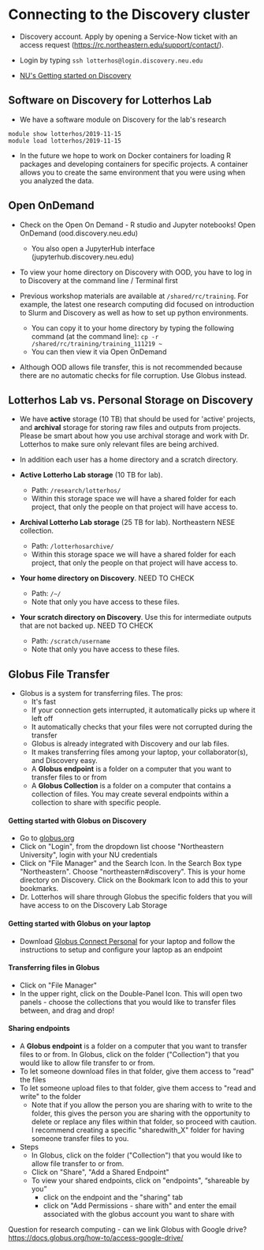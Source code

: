 # Connecting to the Discovery cluster

* Discovery account. Apply by opening a Service-Now ticket with an access request (https://rc.northeastern.edu/support/contact/).

* Login by typing `ssh lotterhos@login.discovery.neu.edu`

* [NU's Getting started on Discovery](https://cpb-us-w2.wpmucdn.com/express.northeastern.edu/dist/1/43/files/2019/08/GettingStartedGuide-1.pdf)


## Software on Discovery for Lotterhos Lab

* We have a software module on Discovery for the lab's research
```
module show lotterhos/2019-11-15
module load lotterhos/2019-11-15
```

* In the future we hope to work on Docker containers for loading R packages and developing containers for specific projects.
A container allows you to create the same environment that you were using when you analyzed the data.

## Open OnDemand

* Check on the Open On Demand - R studio and Jupyter notebooks! Open OnDemand (ood.discovery.neu.edu)
  * You also open a JupyterHub interface (jupyterhub.discovery.neu.edu)
  
* To view your home directory on Discovery with OOD, you have to log in to Discovery at the command line / Terminal first

* Previous workshop materials are available at `/shared/rc/training`. For example, the latest one research computing did focused on introduction to Slurm and Discovery as well as how to set up python environments. 
  * You can copy it to your home directory by typing the following command (at the command line): `cp -r /shared/rc/training/training_111219 ~`
  * You can then view it via Open OnDemand
  
* Although OOD allows file transfer, this is not recommended because there are no automatic checks for file corruption. Use Globus instead.
  
## Lotterhos Lab vs. Personal Storage on Discovery

* We have **active** storage (10 TB) that should be used for 'active' projects, and **archival** storage for storing 
raw files and outputs from projects. Please be smart about how you use archival storage and work with Dr. Lotterhos to 
make sure only relevant files are being archived.

* In addition each user has a home directory and a scratch directory.

* **Active Lotterho Lab storage** (10 TB for lab).  
  * Path: `/research/lotterhos/`
  * Within this storage space we will have a shared folder for each project, that only the people on that project will have access to.

* **Archival Lotterho Lab storage** (25 TB for lab). Northeastern NESE collection. 
  * Path: `/lotterhosarchive/`
  * Within this storage space we will have a shared folder for each project, that only the people on that project will have access to.

* **Your home directory on Discovery**.  NEED TO CHECK
  * Path: `/~/`
  * Note that only you have access to these files.
  
* **Your scratch directory on Discovery**. Use this for intermediate outputs that are not backed up. NEED TO CHECK
  * Path: `/scratch/username`
   * Note that only you have access to these files.

## Globus File Transfer

* Globus is a system for transferring files. The pros:
  * It's fast
  * If your connection gets interrupted, it automatically picks up where it left off
  * It automatically checks that your files were not corrupted during the transfer
  * Globus is already integrated with Discovery and our lab files.
  * It makes transferring files among your laptop, your collaborator(s), and Discovery easy.
  * A __Globus endpoint__ is a folder on a computer that you want to transfer files to or from
  * A __Globus Collection__ is a folder on a computer that contains a collection of files. You may create several endpoints within a collection to share with specific people.
  
#### Getting started with Globus on Discovery

  * Go to [globus.org](globus.org)
  * Click on "Login", from the dropdown list choose "Northeastern University", login with your NU credentials
  * Click on "File Manager" and the Search Icon. In the Search Box type "Northeastern". Choose "northeastern#discovery". This is your home directory on Discovery. Click on the Bookmark Icon to add this to your bookmarks.
  * Dr. Lotterhos will share through Globus the specific folders that you will have access to on the Discovery Lab Storage
  
#### Getting started with Globus on your laptop

  * Download [Globus Connect Personal](https://www.globus.org/globus-connect-personal) for your laptop and follow the instructions to setup and configure your laptop as an endpoint
  
#### Transferring files in Globus
 * Click on "File Manager"
 * In the upper right, click on the Double-Panel Icon. This will open two panels - choose the collections that you would like to transfer files between, and drag and drop!
  
#### Sharing endpoints

  * A __Globus endpoint__ is a folder on a computer that you want to transfer files to or from. In Globus, click on the folder ("Collection") that you would like to allow file transfer to or from.
  * To let someone download files in that folder, give them access to "read" the files
  * To let someone upload files to that folder, give them access to "read and write" to the folder
    * Note that if you allow the person you are sharing with to write to the folder, this gives the person you are sharing with the opportunity to delete or replace any files within that folder, so proceed with caution. I recommend creating a specific "sharedwith_X" folder for having someone transfer files to you.
  * Steps
    * In Globus, click on the folder ("Collection") that you would like to allow file transfer to or from.
    * Click on "Share", "Add a Shared Endpoint"
    * To view your shared endpoints, click on "endpoints", “shareable by you”
      * click on the endpoint and the "sharing" tab
      * click on "Add Permissions - share with" and enter the email associated with the globus account you want to share with
  
  
 Question for research computing - can we link Globus with Google drive? https://docs.globus.org/how-to/access-google-drive/


